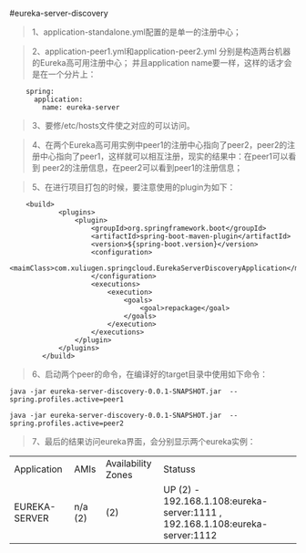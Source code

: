 #eureka-server-discovery

>1、application-standalone.yml配置的是单一的注册中心；

>2、application-peer1.yml和application-peer2.yml 分别是构造两台机器的Eureka高可用注册中心；
    并且application name要一样，这样的话才会是在一个分片上：

```
    spring:
      application:
        name: eureka-server
```

>3、要修/etc/hosts文件使之对应的可以访问。

>4、在两个Eureka高可用实例中peer1的注册中心指向了peer2，peer2的注册中心指向了peer1，这样就可以相互注册，现实的结果中：在peer1可以看到
    peer2的注册信息，在peer2可以看到peer1的注册信息；

>5、在进行项目打包的时候，要注意使用的plugin为如下：

```
    <build>
            <plugins>
                <plugin>
                    <groupId>org.springframework.boot</groupId>
                    <artifactId>spring-boot-maven-plugin</artifactId>
                    <version>${spring-boot.version}</version>
                    <configuration>
                        <maimClass>com.xuliugen.springcloud.EurekaServerDiscoveryApplication</maimClass>
                    </configuration>
                    <executions>
                        <execution>
                            <goals>
                                <goal>repackage</goal>
                            </goals>
                        </execution>
                    </executions>
                </plugin>
            </plugins>
        </build>
```

>6、启动两个peer的命令，在编译好的target目录中使用如下命令：

```
java -jar eureka-server-discovery-0.0.1-SNAPSHOT.jar  --spring.profiles.active=peer1
```

```
java -jar eureka-server-discovery-0.0.1-SNAPSHOT.jar  --spring.profiles.active=peer2
```

>7、最后的结果访问eureka界面，会分别显示两个eureka实例：

<table class="table table-bordered table-striped table-condensed">  
    <tr>  
        <td>﻿Application</td>  
        <td>﻿AMIs</td>  
        <td>﻿Availability Zones</td>  
        <td>﻿Statuss</td>  
    </tr>  
    <tr>  
        <td>﻿EUREKA-SERVER</td>  
        <td>﻿n/a (2)</td>  
        <td>﻿(2)</td>  
        <td>﻿UP (2) - 192.168.1.108:eureka-server:1111 , 192.168.1.108:eureka-server:1112</td>  
    </tr>  
</table>